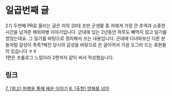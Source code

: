 # 일곱번째 글
2기 두번째 PR로 올리는 글은 저의 20대 초반 군생활 중 저에게 가장 큰 추억과 소중한 시간을 남겨준 해외파병 이야기입니다.
군대에 있는 2년동안 하루도 빼먹지 않고 일기를 썼었는데요. 그 일기를 바탕으로 정리해서 쓰는 내용입니다.
군대에 다녀와보신 다른 분들처럼 감성이 촉촉?해진 당시의 감성을 바탕으로 쓴 글이어서 가끔 오그라 드는 표현들이 있습니다 ㅎㅎ  
1편은 프롤로그 느낌이라 2편까지 같이 써서 작성했습니다. 

## 링크
[7. [회고] 파병을 통해 배운 이야기](https://makerjun.com/travel/start-journey)
[8. [출항] 영해를 넘어](https://makerjun.com/travel/oversea)
